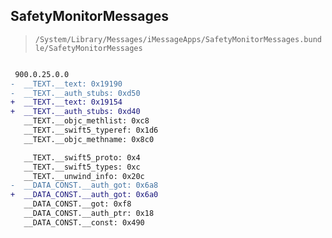 ## SafetyMonitorMessages

> `/System/Library/Messages/iMessageApps/SafetyMonitorMessages.bundle/SafetyMonitorMessages`

```diff

 900.0.25.0.0
-  __TEXT.__text: 0x19190
-  __TEXT.__auth_stubs: 0xd50
+  __TEXT.__text: 0x19154
+  __TEXT.__auth_stubs: 0xd40
   __TEXT.__objc_methlist: 0xc8
   __TEXT.__swift5_typeref: 0x1d6
   __TEXT.__objc_methname: 0x8c0

   __TEXT.__swift5_proto: 0x4
   __TEXT.__swift5_types: 0xc
   __TEXT.__unwind_info: 0x20c
-  __DATA_CONST.__auth_got: 0x6a8
+  __DATA_CONST.__auth_got: 0x6a0
   __DATA_CONST.__got: 0xf8
   __DATA_CONST.__auth_ptr: 0x18
   __DATA_CONST.__const: 0x490

```

